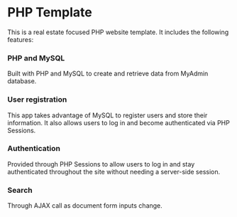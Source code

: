 # PHP Template

This is a real estate focused PHP website template. It includes the following features:

### PHP and MySQL

Built with PHP and MySQL to create and retrieve data from MyAdmin database.

### User registration

This app takes advantage of MySQL to register users and store their information. It also allows users to log in and become authenticated via PHP Sessions.

### Authentication

Provided through PHP Sessions to allow users to log in and stay authenticated throughout the site without needing a server-side session.

### Search

Through AJAX call as document form inputs change.
